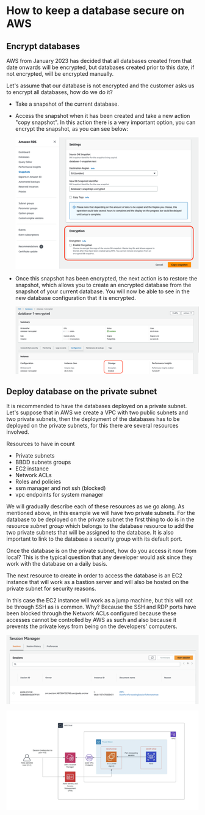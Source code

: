 # How to keep a database secure on AWS
## Encrypt databases
 AWS from January 2023 has decided that all databases created from that date onwards will be encrypted, but databases created prior to this date, if not encrypted, will be encrypted manually.

 Let's assume that our database is not encrypted and the customer asks us to encrypt all databases, how do we do it? 

 * Take a snapshot of the current database. 

 *  Access the snapshot when it has been created and take a new action "copy snapshot". In this action there is a very important option, you can encrypt the snapshot, as you can see below: 
 
    ![image](/docs/encryptsnapshot.png)

* Once this snapshot has been encrypted, the next action is to restore the snapshot, which allows you to create an encrypted database from the snapshot of your current database. You will now be able to see in the new database configuration that it is encrypted.

    ![image](/docs/databaseencrypted.png) 

## Deploy database on the private subnet

It is recommended to have the databases deployed on a private subnet. Let's suppose that in AWS we create a VPC with two public subnets and two private subnets, then the deployment of the databases has to be deployed on the private subnets, for this there are several resources involved.  

Resources to have in count 
* Private subnets
* BBDD subnets groups
* EC2 instance   
* Network ACLs 
* Roles and policies 
* ssm manager and not ssh (blocked)
* vpc endpoints for system manager 

We will gradually describe each of these resources as we go along. As mentioned above, in this example we will have two private subnets. For the database to be deployed on the private subnet the first thing to do is in the resource *subnet group* which belongs to the database resource to add the two private subnets that will be assigned to the database. It is also important to link to the database a security group with its default port.

Once the database is on the private subnet, how do you access it now from local? This is the typical question that any developer would ask since they work with the database on a daily basis. 

The next resource to create in order to access the database is an EC2 instance that will work as a bastion server and will also be hosted on the private subnet for security reasons.

In this case the EC2 instance will work as a jump machine, but this will not be through SSH as is common. Why? Because the SSH and RDP ports have been blocked through the Network ACLs configured because these accesses cannot be controlled by AWS as such and also because it prevents the private keys from being on the developers' computers.


![image](/docs/SessionManager.png)



![image](/docs/securityRDS.png)
